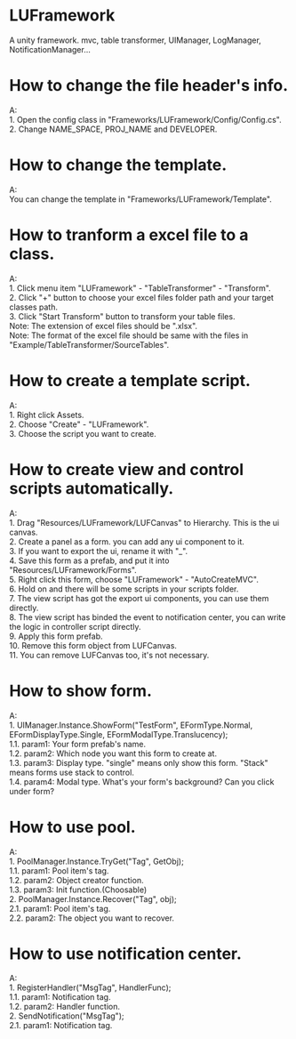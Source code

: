 # LUFramework
A unity framework. mvc, table transformer, UIManager, LogManager, NotificationManager...

# How to change the file header's info.
A:</br>
	1. Open the config class in "Frameworks/LUFramework/Config/Config.cs".</br>
	2. Change NAME_SPACE, PROJ_NAME and DEVELOPER.


# How to change the template.
A:</br>
	You can change the template in "Frameworks/LUFramework/Template".


# How to tranform a excel file to a class.
A: </br>
	1. Click menu item "LUFramework" - "TableTransformer" - "Transform".</br>
	2. Click "+" button to choose your excel files folder path and your target classes path.</br>
	3. Click "Start Transform" button to transform your table files.</br>
	Note: The extension of excel files should be ".xlsx".</br>
	Note: The format of the excel file should be same with the files in "Example/TableTransformer/SourceTables".


# How to create a template script.
A:</br>
	1. Right click Assets.</br>
	2. Choose "Create" - "LUFramework".</br>
	3. Choose the script you want to create.


# How to create view and control scripts automatically.
A:</br>
	1. Drag "Resources/LUFramework/LUFCanvas" to Hierarchy. This is the ui canvas.</br>
	2. Create a panel as a form. you can add any ui component to it.</br>
	3. If you want to export the ui, rename it with "_".</br>
	4. Save this form as a prefab, and put it into "Resources/LUFramework/Forms".</br>
	5. Right click this form, choose "LUFramework" - "AutoCreateMVC".</br>
	6. Hold on and there will be some scripts in your scripts folder.</br>
	7. The view script has got the export ui components, you can use them directly.</br>
	8. The view script has binded the event to notification center, you can write the logic in controller script directly.</br>
	9. Apply this form prefab.</br>
	10. Remove this form object from LUFCanvas.</br>
	11. You can remove LUFCanvas too, it's not necessary.


# How to show form.
A:</br>
	1. UIManager.Instance.ShowForm("TestForm", EFormType.Normal, EFormDisplayType.Single, EFormModalType.Translucency);</br>
	1.1. param1: Your form prefab's name.</br>
	1.2. param2: Which node you want this form to create at.</br>
	1.3. param3: Display type. "single" means only show this form. "Stack" means forms use stack to control.</br>
	1.4. param4: Modal type. What's your form's background? Can you click under form?


# How to use pool.
A:</br>
	1. PoolManager.Instance.TryGet("Tag", GetObj);</br>
	1.1. param1: Pool item's tag.</br>
	1.2. param2: Object creator function.</br>
	1.3. param3: Init function.(Choosable)</br>
	2. PoolManager.Instance.Recover("Tag", obj);</br>
	2.1. param1: Pool item's tag.</br>
	2.2. param2: The object you want to recover.


# How to use notification center.
A:</br>
	1. RegisterHandler("MsgTag", HandlerFunc);</br>
	1.1. param1: Notification tag.</br>
	1.2. param2: Handler function.</br>
	2. SendNotification("MsgTag");</br>
	2.1. param1: Notification tag.
